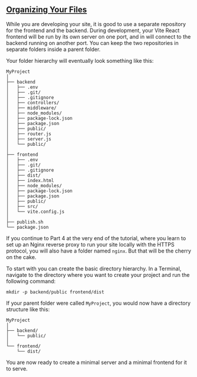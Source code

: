 <!-- Organizing your files -->
<section
  id="organizing-your-files"
  aria-labelledby="organizing-your-files"
  data-item="Organizing Your Files"
>
  <h2><a href="#organizing-your-files">Organizing Your Files</a></h2>

While you are developing your site, it is good to use a separate repository for the frontend and the backend. During development, your Vite React frontend will be run by its own server on one port, and in will connect to the backend running on another port. You can keep the two repositories in separate folders inside a parent folder.

Your folder hierarchy will eventually look something like this:
```bash-#
MyProject
│
├── backend
│   ├── .env
│   ├── .git/
│   ├── .gitignore
│   ├── controllers/
│   ├── middleware/
│   ├── node_modules/
│   ├── package-lock.json
│   ├── package.json
│   ├── public/
│   ├── router.js
│   ├── server.js
│   └── public/
│
├── frontend
│   ├── .env
│   ├── .git/
│   ├── .gitignore
│   ├── dist/
│   ├── index.html
│   ├── node_modules/
│   ├── package-lock.json
│   ├── package.json
│   ├── public/
│   ├── src/
│   └── vite.config.js
│
├── publish.sh
└── package.json
```

If you continue to Part 4 at the very end of the tutorial, where you learn to set up an Nginx reverse proxy to run your site locally with the HTTPS protocol, you will also have a folder named `nginx`. But that will be the cherry on the cake.

To start with you can create the basic directory hierarchy. In a Terminal, navigate to the directory where you want to create your project and run the following command:

```bash-#
mkdir -p backend/public frontend/dist
```

If your parent folder were called `MyProject`, you would now have a directory structure like this:
```
MyProject
│ 
├── backend/
│   └── public/
│ 
└── frontend/
    └── dist/
```


You are now ready to create a minimal server and a minimal frontend for it to serve.
  
</section>